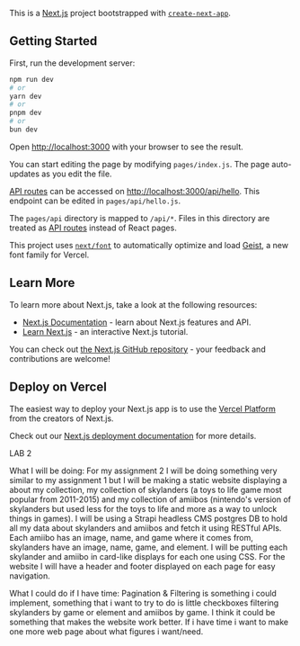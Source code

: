 This is a [Next.js](https://nextjs.org) project bootstrapped with [`create-next-app`](https://nextjs.org/docs/pages/api-reference/create-next-app).

## Getting Started

First, run the development server:

```bash
npm run dev
# or
yarn dev
# or
pnpm dev
# or
bun dev
```

Open [http://localhost:3000](http://localhost:3000) with your browser to see the result.

You can start editing the page by modifying `pages/index.js`. The page auto-updates as you edit the file.

[API routes](https://nextjs.org/docs/pages/building-your-application/routing/api-routes) can be accessed on [http://localhost:3000/api/hello](http://localhost:3000/api/hello). This endpoint can be edited in `pages/api/hello.js`.

The `pages/api` directory is mapped to `/api/*`. Files in this directory are treated as [API routes](https://nextjs.org/docs/pages/building-your-application/routing/api-routes) instead of React pages.

This project uses [`next/font`](https://nextjs.org/docs/pages/building-your-application/optimizing/fonts) to automatically optimize and load [Geist](https://vercel.com/font), a new font family for Vercel.

## Learn More

To learn more about Next.js, take a look at the following resources:

- [Next.js Documentation](https://nextjs.org/docs) - learn about Next.js features and API.
- [Learn Next.js](https://nextjs.org/learn-pages-router) - an interactive Next.js tutorial.

You can check out [the Next.js GitHub repository](https://github.com/vercel/next.js) - your feedback and contributions are welcome!

## Deploy on Vercel

The easiest way to deploy your Next.js app is to use the [Vercel Platform](https://vercel.com/new?utm_medium=default-template&filter=next.js&utm_source=create-next-app&utm_campaign=create-next-app-readme) from the creators of Next.js.

Check out our [Next.js deployment documentation](https://nextjs.org/docs/pages/building-your-application/deploying) for more details.


LAB 2

What I will be doing: 
For my assignment 2 I will be doing something very similar to my assignment 1 but I will be making a static website displaying a about my collection, my collection of skylanders (a toys to life game most popular from 2011-2015) and my collection of amiibos (nintendo's version of skylanders but used less for the toys to life and more as a way to unlock things in games). I will be using a Strapi headless CMS postgres DB to hold all my data about skylanders and amiibos and fetch it using RESTful APIs. Each amiibo has an image, name, and game where it comes from, skylanders have an image, name, game, and element. I will be putting each skylander and amiibo in card-like displays for each one using CSS. For the website I will have a header and footer displayed on each page for easy navigation.

What I could do if I have time:
Pagination & Filtering is something i could implement, something that i want to try to do is little checkboxes filtering skylanders by game or element and amiibos by game. I think it could be something that makes the website work better. If i have time i want to make one more web page about what figures i want/need. 
